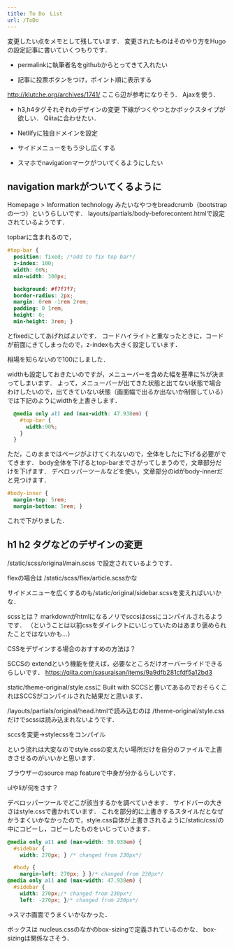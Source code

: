```yaml
---
title: To Do　List
url: /ToDo
---
```


変更したい点をメモとして残しています．
変更されたものはそのやり方をHugoの設定記事に書いていくつもりです．

- permalinkに執筆者名をgithubからとってきて入れたい

- 記事に投票ボタンをつけ，ポイント順に表示する

http://klutche.org/archives/1741/
ここら辺が参考になりそう．
Ajaxを使う．

- h3,h4タグそれぞれのデザインの変更
下線がつくやつとかボックスタイプが欲しい．
Qiitaに合わせたい．

- Netlifyに独自ドメインを設定

- サイドメニューをもう少し広くする

- スマホでnavigationマークがついてくるようにしたい


## navigation markがついてくるように
Homepage > Information technology
みたいなやつをbreadcrumb（bootstrapの一つ）というらしいです．
layouts/partials/body-beforecontent.htmlで設定されているようです．

topbarに含まれるので，
```css
#top-bar {
  position: fixed; /*add to fix top bar*/
  z-index: 100;
  width: 60%;
  min-width: 300px;

  background: #f7f7f7;
  border-radius: 2px;
  margin: 0rem -1rem 2rem;
  padding: 0 1rem;
  height: 0;
  min-height: 3rem; }
```
とfixedにしてあげればよいです．
コードハイライトと重なったときに，コードが前面にきてしまったので，z-indexも大きく設定しています．

相場を知らないので100にしました．

widthも設定しておきたいのですが，メニューバーを含めた幅を基準に%が決まってしまいます．
よって，メニューバーが出てきた状態と出てない状態で場合わけしたいので，出てきていない状態（画面幅で出るか出ないか制御している）では下記のようにwidthを上書きします．

```css
  @media only all and (max-width: 47.938em) {
    #top-bar {
      width:90%;
    }
  }
```




ただ，このままではページがよけてくれないので，全体をしたに下げる必要がでてきます．
body全体を下げるとtop-barまでさがってしまうので，文章部分だけを下げます．
デベロッパーツールなどを使い，文章部分のidがbody-innerだと見つけます．

```css
#body-inner {
  margin-top: 5rem;
  margin-bottom: 5rem; }
```

これで下がりました．

## h1 h2 タグなどのデザインの変更
/static/scss/original/main.scss
で設定されているようです．

flexの場合は
/static/scss/flex/article.scssかな

サイドメニューを広くするのも/static/original/sidebar.scssを変えればいいかな．

scssとは？
markdownがhtmlになるノリでsccsはcssにコンパイルされるようです．
（ということは以前cssをダイレクトにいじっていたのはあまり褒められたことではないかも...）


CSSをデザインする場合のおすすめの方法は？

SCCSの
extendという機能を使えば，必要なところだけオーバーライドできるらしいです．
https://qiita.com/sasuraisan/items/9a9dfb281cfdf5a12bd3

static/theme-original/style.cssに
Built with SCCSと書いてあるのでおそらくこれはSCCSがコンパイルされた結果だと思います．

/layouts/partials/original/head.htmlで読み込むのは
/theme-original/style.cssだけでscssは読み込まれないようです．

sccsを変更→stylecssをコンパイル

という流れは大変なのでstyle.cssの変えたい場所だけを自分のファイルで上書きさせるのがいいかと思います．

ブラウザーのsource map featureで中身が分かるらしいです．

ulやliが何をさす？

デベロッパーツールでどこが該当するかを調べていきます．
サイドバーの大きさはstyle.cssで書かれています．
これを部分的に上書きするスタイルだとなぜかうまくいかなかったので，style.css自体が上書きされるように/static/css/の中にコピーし，コピーしたものをいじっていきます．

```css
@media only all and (max-width: 59.938em) {
  #sidebar {
    width: 270px; } /* changed from 230px*/

  #body {
    margin-left: 270px; } }/* changed from 230px*/
@media only all and (max-width: 47.938em) {
  #sidebar {
    width: 270px;/* changed from 230px*/
    left: -270px; }/* changed from 230px*/
```

→スマホ画面でうまくいかなかった．

ボックスは
nucleus.cssのなかのbox-sizingで定義されているのかな．
box-sizingは関係なさそう．


